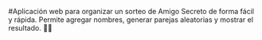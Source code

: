 #Aplicación web para organizar un sorteo de Amigo Secreto de forma fácil y rápida. Permite agregar nombres, generar parejas aleatorias y mostrar el resultado. 🚀✨
